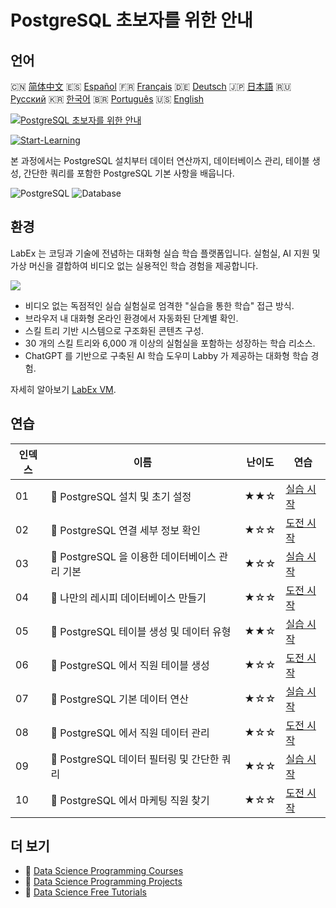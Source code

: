 # PostgreSQL 초보자를 위한 안내

## 언어

🇨🇳 [简体中文](README_zh.md) 🇪🇸 [Español](README_es.md) 🇫🇷 [Français](README_fr.md) 🇩🇪 [Deutsch](README_de.md) 🇯🇵 [日本語](README_ja.md) 🇷🇺 [Русский](README_ru.md) 🇰🇷 [한국어](README_ko.md) 🇧🇷 [Português](README_pt.md) 🇺🇸 [English](README.md) 

[![PostgreSQL 초보자를 위한 안내](https://cover-creator.labex.io/postgresql-for-beginners.png?lang=ko)](https://labex.io/ko/courses/postgresql-for-beginners)

[![Start-Learning](https://img.shields.io/badge/Start-Learning-whitesmoke?style=for-the-badge)](https://labex.io/ko/courses/postgresql-for-beginners)

본 과정에서는 PostgreSQL 설치부터 데이터 연산까지, 데이터베이스 관리, 테이블 생성, 간단한 쿼리를 포함한 PostgreSQL 기본 사항을 배웁니다.

![PostgreSQL](https://img.shields.io/badge/PostgreSQL-whitesmoke?style=for-the-badge&logo=postgresql)
![Database](https://img.shields.io/badge/Database-whitesmoke?style=for-the-badge&logo=database)


## 환경

LabEx 는 코딩과 기술에 전념하는 대화형 실습 학습 플랫폼입니다. 실험실, AI 지원 및 가상 머신을 결합하여 비디오 없는 실용적인 학습 경험을 제공합니다.

![](https://tutorial-screenshot.getvm.io/images/vm-1725247253.png)

- 비디오 없는 독점적인 실습 실험실로 엄격한 "실습을 통한 학습" 접근 방식.
- 브라우저 내 대화형 온라인 환경에서 자동화된 단계별 확인.
- 스킬 트리 기반 시스템으로 구조화된 콘텐츠 구성.
- 30 개의 스킬 트리와 6,000 개 이상의 실험실을 포함하는 성장하는 학습 리소스.
- ChatGPT 를 기반으로 구축된 AI 학습 도우미 Labby 가 제공하는 대화형 학습 경험.

자세히 알아보기 [LabEx VM](https://support.labex.io/using-labex/virtual-machine).

## 연습

|   인덱스 | 이름                                           | 난이도   | 연습                                                                                                                                    |
|----------|------------------------------------------------|----------|-----------------------------------------------------------------------------------------------------------------------------------------|
|       01 | 📖 PostgreSQL 설치 및 초기 설정                | ★★☆      | <a target='_blank' href='https://labex.io/ko/tutorials/postgresql-installation-and-initial-setup-of-postgresql-550900'>실습 시작</a>    |
|       02 | 🎯 PostgreSQL 연결 세부 정보 확인              | ★☆☆      | <a target='_blank' href='https://labex.io/ko/tutorials/postgresql-verify-postgresql-connection-details-551083'>도전 시작</a>            |
|       03 | 📖 PostgreSQL 을 이용한 데이터베이스 관리 기본 | ★☆☆      | <a target='_blank' href='https://labex.io/ko/tutorials/postgresql-database-management-basics-with-postgresql-550899'>실습 시작</a>      |
|       04 | 🎯 나만의 레시피 데이터베이스 만들기           | ★☆☆      | <a target='_blank' href='https://labex.io/ko/tutorials/postgresql-create-your-own-recipe-database-551100'>도전 시작</a>                 |
|       05 | 📖 PostgreSQL 테이블 생성 및 데이터 유형       | ★★☆      | <a target='_blank' href='https://labex.io/ko/tutorials/postgresql-postgresql-table-creation-and-data-types-550901'>실습 시작</a>        |
|       06 | 🎯 PostgreSQL 에서 직원 테이블 생성            | ★☆☆      | <a target='_blank' href='https://labex.io/ko/tutorials/postgresql-create-employee-table-in-postgresql-551115'>도전 시작</a>             |
|       07 | 📖 PostgreSQL 기본 데이터 연산                 | ★☆☆      | <a target='_blank' href='https://labex.io/ko/tutorials/postgresql-basic-data-operations-in-postgresql-550897'>실습 시작</a>             |
|       08 | 🎯 PostgreSQL 에서 직원 데이터 관리            | ★☆☆      | <a target='_blank' href='https://labex.io/ko/tutorials/postgresql-manage-employee-data-in-postgresql-551130'>도전 시작</a>              |
|       09 | 📖 PostgreSQL 데이터 필터링 및 간단한 쿼리     | ★☆☆      | <a target='_blank' href='https://labex.io/ko/tutorials/postgresql-data-filtering-and-simple-queries-in-postgresql-550898'>실습 시작</a> |
|       10 | 🎯 PostgreSQL 에서 마케팅 직원 찾기            | ★☆☆      | <a target='_blank' href='https://labex.io/ko/tutorials/postgresql-find-marketing-employees-in-postgresql-551146'>도전 시작</a>          |

## 더 보기

- 🔗 [Data Science Programming Courses](https://github.com/labex-labs/awesome-programming-courses)
- 🔗 [Data Science Programming Projects](https://github.com/labex-labs/awesome-programming-projects)
- 🔗 [Data Science Free Tutorials](https://github.com/labex-labs/data-science-free-tutorials)

